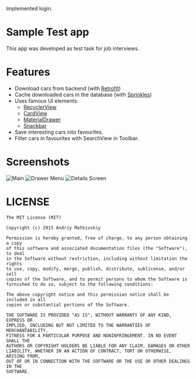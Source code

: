 Implemented login.

# Sample Test app
This app was developed as test task for job interviews.

# Features

- Download cars from backend (with [Retrofit](http://square.github.io/retrofit/))
- Cache downloaded cars in the database (with [Sprinkles](https://github.com/emilsjolander/sprinkles))
- Uses famous UI elements: 
  - [RecyclerView](https://developer.android.com/reference/android/support/v7/widget/RecyclerView.html)
  - [CardView](https://developer.android.com/reference/android/support/v7/widget/CardView.html)
  - [MaterialDrawer](https://github.com/mikepenz/MaterialDrawer)
  - [Snackbar](https://developer.android.com/reference/android/support/design/widget/Snackbar.html)
- Save interesting cars into favourites.
- Filter cars in favourites with SearchView in Toolbar.

# Screenshots
![Main](https://raw.githubusercontent.com/amatkivskiy/buyersguide-test-task/master/screens/device-2015-07-30-091942.png)
![Drawer Menu](https://github.com/amatkivskiy/buyersguide-test-task/blob/master/screens/device-2015-07-30-103947.png)
![Details Screen](https://github.com/amatkivskiy/buyersguide-test-task/blob/master/screens/device-2015-07-30-092056.png)

# LICENSE
```
The MIT License (MIT)

Copyright (c) 2015 Andriy Matkivskiy

Permission is hereby granted, free of charge, to any person obtaining a copy
of this software and associated documentation files (the "Software"), to deal
in the Software without restriction, including without limitation the rights
to use, copy, modify, merge, publish, distribute, sublicense, and/or sell
copies of the Software, and to permit persons to whom the Software is
furnished to do so, subject to the following conditions:

The above copyright notice and this permission notice shall be included in all
copies or substantial portions of the Software.

THE SOFTWARE IS PROVIDED "AS IS", WITHOUT WARRANTY OF ANY KIND, EXPRESS OR
IMPLIED, INCLUDING BUT NOT LIMITED TO THE WARRANTIES OF MERCHANTABILITY,
FITNESS FOR A PARTICULAR PURPOSE AND NONINFRINGEMENT. IN NO EVENT SHALL THE
AUTHORS OR COPYRIGHT HOLDERS BE LIABLE FOR ANY CLAIM, DAMAGES OR OTHER
LIABILITY, WHETHER IN AN ACTION OF CONTRACT, TORT OR OTHERWISE, ARISING FROM,
OUT OF OR IN CONNECTION WITH THE SOFTWARE OR THE USE OR OTHER DEALINGS IN THE
SOFTWARE.
```
